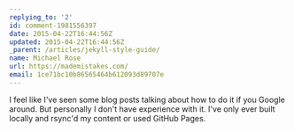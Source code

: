 ```yaml
---
replying_to: '2'
id: comment-1981556397
date: 2015-04-22T16:44:56Z
updated: 2015-04-22T16:44:56Z
_parent: /articles/jekyll-style-guide/
name: Michael Rose
url: https://mademistakes.com/
email: 1ce71bc10b86565464b612093d89707e
---
```


I feel like I've seen some blog posts talking about how to do it if you Google
around. But personally I don't have experience with it. I've only ever built
locally and rsync'd my content or used GitHub Pages.
